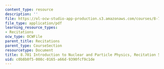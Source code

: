 ```yaml
---
content_type: resource
description: ''
file: https://ol-ocw-studio-app-production.s3.amazonaws.com/courses/8-701-introduction-to-nuclear-and-particle-physics-fall-2020/c0b8b0f5008c0165a66d9390fcf9c1de_MIT8_701f20_rec5.pdf
file_type: application/pdf
learning_resource_types:
- Recitations
ocw_type: OCWFile
parent_title: Recitations
parent_type: CourseSection
resourcetype: Document
title: 8.701 Introduction to Nuclear and Particle Physics, Recitation 5
uid: c0b8b0f5-008c-0165-a66d-9390fcf9c1de
---
```

